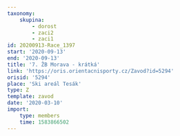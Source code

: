 ```yaml
---
taxonomy:
    skupina:
        - dorost
        - zaci2
        - zaci1
id: 20200913-Race_1397
start: '2020-09-13'
end: '2020-09-13'
title: '7. ŽB Morava - krátká'
link: 'https://oris.orientacnisporty.cz/Zavod?id=5294'
orisid: '5294'
place: 'Ski areál Tesák'
type: Z
template: zavod
date: '2020-03-10'
import:
    type: members
    time: 1583866502
---
```

